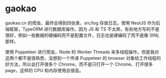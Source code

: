 # gaokao

gaokao.cn 的爬虫，最终会得到四张表，src/log 存放日志。使用 NestJS 作为后端框架，TypeORM 进行数据库操作。因为 JS 和 TS
不太熟，有些地方写的不是很好，例如一些数据的硬编码而不是配置文件，日志也是硬编码了而不是像 Slf4j 那样。

使用 Puppeteer 进行爬虫，Node 的 Worker Threads 来多线程操作。但是我对这两个都不是很熟悉，没想到一个传递 Puppeteer 的
browser 对象给工作线程的好方法，所以会打开很多个 Chrome，而不是只打开一个 Chrome、打开很多 page，这样的 CPU 和内存使用会很高。
